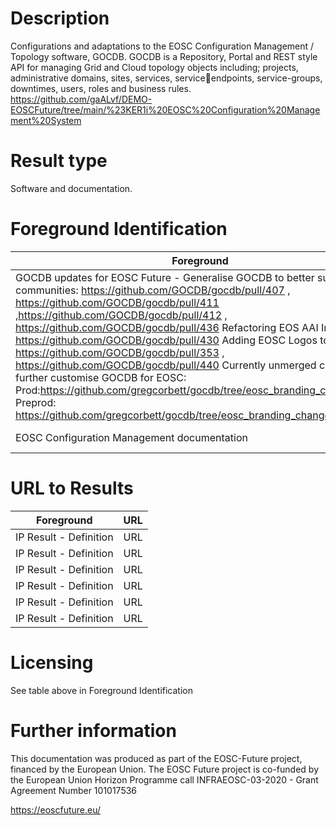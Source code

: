# Description

Configurations and adaptations to the EOSC Configuration Management / Topology software, GOCDB. GOCDB is a Repository, Portal and REST style API for managing Grid and Cloud topology objects including; projects, administrative domains, sites, services, serviceendpoints, service-groups, downtimes, users, roles and business rules.
https://github.com/gaALvf/DEMO-EOSCFuture/tree/main/%23KER1i%20EOSC%20Configuration%20Management%20System
# Result type

Software and documentation.

# Foreground Identification

| Foreground | IP owner | license|
|------------|----------|--------|
|GOCDB updates for EOSC Future - Generalise GOCDB to better support other communities: https://github.com/GOCDB/gocdb/pull/407 , https://github.com/GOCDB/gocdb/pull/411 ,https://github.com/GOCDB/gocdb/pull/412 , https://github.com/GOCDB/gocdb/pull/436 Refactoring EOS AAI Integration: https://github.com/GOCDB/gocdb/pull/430 Adding EOSC Logos to codebase: https://github.com/GOCDB/gocdb/pull/353 , https://github.com/GOCDB/gocdb/pull/440  Currently unmerged changes to further customise GOCDB for EOSC: Prod:https://github.com/gregcorbett/gocdb/tree/eosc_branding_changes , Preprod: https://github.com/gregcorbett/gocdb/tree/eosc_branding_changes_with_oidc |UKRI/STFC |[Apache 2.0](https://www.apache.org/licenses/LICENSE-2.0)|
|EOSC Configuration Management documentation |UKRI/STFC|[CC-BY 4.0](https://creativecommons.org/licenses/by/4.0/deed.es)|


# URL to Results

| Foreground | URL|
|------------|----------|
|IP Result	- Definition| URL|
|IP Result	- Definition| URL|
|IP Result	- Definition| URL|
|IP Result	- Definition| URL|
|IP Result	- Definition| URL|
|IP Result	- Definition| URL|

# Licensing
See table above in Foreground Identification

# Further information
This documentation was produced as part of the EOSC-Future project, financed by the European Union.
The EOSC Future project is co-funded by the European Union Horizon Programme call INFRAEOSC-03-2020 - Grant Agreement Number 101017536

https://eoscfuture.eu/


